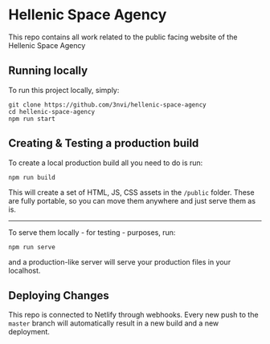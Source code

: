 # Hellenic Space Agency

This repo contains all work related to the public facing website of the Hellenic Space Agency

## Running locally

To run this project locally, simply:

```
git clone https://github.com/3nvi/hellenic-space-agency
cd hellenic-space-agency
npm run start
```

## Creating & Testing a production build

To create a local production build all you need to do is run:

```
npm run build
```

This will create a set of HTML, JS, CSS assets in the `/public` folder. These are fully portable,
so you can move them anywhere and just serve them as is.

---

To serve them locally - for testing - purposes, run:

```
npm run serve
```

and a production-like server will serve your production files in your localhost.

## Deploying Changes

This repo is connected to Netlify through webhooks. Every new push to the `master` branch will
automatically result in a new build and a new deployment.
